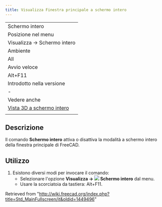 ```yaml
---
title: Visualizza Finestra principale a schermo intero
---
```


|                                                                             |
| --------------------------------------------------------------------------- |
| Schermo intero                                                              |
| Posizione nel menu                                                          |
| Visualizza → Schermo intero                                                 |
| Ambiente                                                                    |
| All                                                                         |
| Avvio veloce                                                                |
| Alt+F11                                                                     |
| Introdotto nella versione                                                   |
| -                                                                           |
| Vedere anche                                                                |
| [Vista 3D a schermo intero](/Std_ViewFullscreen/it "Std ViewFullscreen/it") |
|                                                                             |

## Descrizione

Il comando **Schermo intero** attiva o disattiva la modalità a schermo intero della finestra principale di FreeCAD.

## Utilizzo

1. Esistono diversi modi per invocare il comando:
   - Selezionare l'opzione **Visualizza → ![](/images/Std_MainFullscreen.svg) Schermo intero** dal menu.
   - Usare la scorciatoia da tastiera: Alt+F11.

Retrieved from "<http://wiki.freecad.org/index.php?title=Std_MainFullscreen/it&oldid=1449496>"
